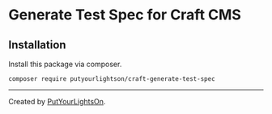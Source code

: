 # Generate Test Spec for Craft CMS

## Installation

Install this package via composer.

```shell
composer require putyourlightson/craft-generate-test-spec
```

---

Created by [PutYourLightsOn](https://putyourlightson.com/).
